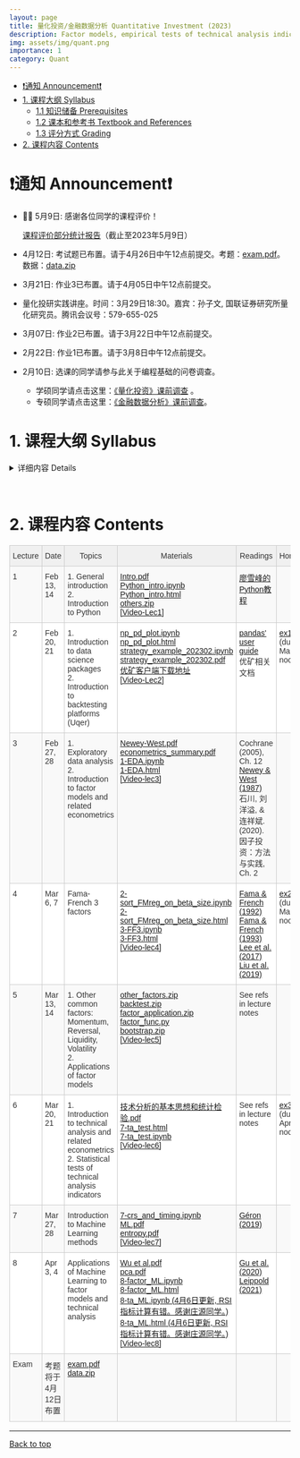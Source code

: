 ```yaml
---
layout: page
title: 量化投资/金融数据分析 Quantitative Investment (2023)
description: Factor models, empirical tests of technical analysis indicators, applications of machine learning techniques
img: assets/img/quant.png
importance: 1
category: Quant
---
```


- [❗️通知 Announcement❗️](#️通知-announcement️)
- [1. 课程大纲 Syllabus](#1-课程大纲-syllabus)
  - [1.1 知识储备 Prerequisites](#11-知识储备-prerequisites)
  - [1.2 课本和参考书 Textbook and References](#12-课本和参考书-textbook-and-references)
  - [1.3 评分方式 Grading](#13-评分方式-grading)
- [2. 课程内容 Contents](#2-课程内容-contents)

# ❗️通知 Announcement❗️

- 🎉🎉 5月9日: 感谢各位同学的课程评价！

    [课程评价部分统计报告](/assets/courses/quant_2023/report.pdf)（截止至2023年5月9日）

    <!-- [课程评价原始数据.csv](/assets/courses/quant_2023/evaluation_data.csv) -->
- 4月12日: 考试题已布置。请于4月26日中午12点前提交。考题：[exam.pdf](/assets/courses/quant_2023/exam.pdf)。数据：[data.zip](https://share.weiyun.com/L6hnDxYt)
- 3月21日: 作业3已布置。请于4月05日中午12点前提交。
- 量化投研实践讲座。时间：3月29日18:30。嘉宾：孙子文, 国联证券研究所量化研究员。腾讯会议号：579-655-025
- 3月07日: 作业2已布置。请于3月22日中午12点前提交。
- 2月22日: 作业1已布置。请于3月8日中午12点前提交。
- 2月10日: 选课的同学请参与此关于编程基础的问卷调查。
  - 学硕同学请点击这里：[《量化投资》课前调查](https://www.wjx.cn/vm/YVvoldj.aspx#) 。
  - 专硕同学请点击这里：[《金融数据分析》课前调查](https://www.wjx.cn/vm/QEMysHB.aspx#)。


# 1. 课程大纲 Syllabus

<!-- &nbsp; -->

<details markdown="1">
  <summary> 详细内容 Details </summary>

这门课程在教学计划上有两个不同的名称：《量化投资》(学硕)，《金融数据分析和Python应用》(专硕)。主要讨论用数量方法探索金融数据以及构建交易策略。课程内容是应用导向的，但相关的理论也会有涉及。课程目标：掌握基本的工具以及用数据分析的思维方式。这门课主要包含以下内容：
- Python 基础以及数据处理相关库(numpy, pandas, sklearn, tensorflow, keras等)
- 因子模型
- 技术分析介绍以及统计检验
- 机器学习在量化投资中的应用

这门课暂不包含高频数据(日内)策略，也不包含衍生品策略。主要的数据来源是中国A股市场股票数据

This is a course about constructing trading strategies by quantitative methods. The course is application oriented, but relevant theories will also be discussed. The course objective is to teach students basic tools and ways of exploring financial data so that quantitative (and perhaps winning) strategies can be constructed. The main contents are:
- introduction of Python basics and data science packages (numpy, pandas, sklearn, tensorflow, keras, etc.)
- construction of factor models
- introduction to technical analysis
- application of machine learning methods

This course does not contain high-frequency (intraday) strategies, or strategies involving derivatives . Please refer to other courses provided by the school if these are what you need. Our main data is from A shares of China's stock markets.

<!-- Some of the above mentioned fields are fast developing (e.g. machine learning applications), and thus the contents may be subject to change. -->

## 1.1 知识储备 Prerequisites
应当知道基本的计量经济学(如必要我们会进行简短的复习)。无需具备编程知识，所有的编程相关的内容都会在课程中介绍，但如果有编程经验更好。面对大量的编程应当有心理准备。

Students should know basic econometrics (I'll give short review lectures if necessary). Students must also be comfortable, or inclined to do lots of programming. No prior knowledge of programming is required, though it is surely a big plus if you have some experiences.

## 1.2 课本和参考书 Textbook and References
暂无课本。课件和相关资料会上传到这个网页，请每次上课前进行下载。我们采用的平台是[优矿](https://uqer.datayes.com/)，请至相关网页下载客户端。优矿有免费版但分配的计算资源很少，学院会提供一些共享账号。参考书目见下方。

There is no required textbook. Lecture notes will be uploaded here and please download the latest version before class. We'll be using [Uqer](https://uqer.datayes.com/), a quant platform, for retrieving data, programming and backtesting. Please download and install it on your laptop. The platform is not free, but we'll give you several shared accounts.

The following references are useful:
- Cochrane, John H., 2005, *Asset Pricing*. Revised edition. (Princeton University Press, Princeton, N.J).
- Bali, Turan G., Robert F. Engle, and Scott Murray, 2016, *Empirical Asset Pricing: The Cross Section of Stock Returns*. 1 edition. (Wiley).
- 石川, 刘洋溢, & 连祥斌. (2020). 因子投资：方法与实践. 电子工业出版社.
- Murphy, John J., 1999, *Technical Analysis of the Financial Markets: A Comprehensive Guide to Trading Methods and Applications*. (New York Institute of Finance, N.Y.).
- Grinold, Richard, and Ronald Kahn, 1999, *Active Portfolio Management: A Quantitative Approach for Producing Superior Returns and Controlling Risk*. 2 edition. (McGraw-Hill Education, New York).
- Geron, Aurelien, 2019, *Hands-on Machine Learning with Scikit-Learn, Keras, and TensorFlow*. 2nd Edition (O'Reilly).

## 1.3 评分方式 Grading
(暂定，可能会有所改动)
- 3到4次作业 (60%)
- 家庭考试 (40%)。大致形式为在规定时间内完成策略构建。

(preliminary, may be subject to changes)
- 3 or 4 homework exercises (60%)
- take-home exam (40%)

**抄袭作业零容忍。抄袭他人作业可能会直接挂科。** 对于编程经验较少的同学来说，遇到困难是正常的。所有的代码我都会共享，只要仔细研读一定可以完成作业和考试。请相信自己。

**PLAGIARISM IS STRICTLY PROHIBITED. You may immediately fail the course if copy-pasting other's work.** It will be normal to meet obstacles during the course, especially for students with less exposure to programming. I'll share all relevant codes and you'll surely complete the course successfully if you read and try the provided codes with some care. Please trust yourself and hang on.

</details>

&nbsp;

# 2. 课程内容 Contents

<style type="text/css">
.tg  {border-collapse:collapse;border-color:#ccc;border-spacing:0;}
.tg td{background-color:#fff;border-color:#ccc;border-style:solid;border-width:1px;color:#333;
  font-family:Arial, sans-serif;font-size:14px;overflow:hidden;padding:10px 5px;word-break:normal;}
.tg th{background-color:#f0f0f0;border-color:#ccc;border-style:solid;border-width:1px;color:#333;
  font-family:Arial, sans-serif;font-size:14px;font-weight:normal;overflow:hidden;padding:10px 5px;word-break:normal;}
.tg .tg-v16d{background-color:#f9f9f9;border-color:#cccccc;text-align:left;vertical-align:top}
.tg .tg-65iu{border-color:#cccccc;text-align:left;vertical-align:top}
.tg .tg-o57c{border-color:#cccccc;text-align:center;vertical-align:top}
</style>
<table class="tg">
<colgroup>
<col style="width: 56px">
<col style="width: 114px">
<col style="width: 298px">
<col style="width: 108px">
<col style="width: 142px">
<col style="width: 78px">
</colgroup>
<thead>
  <tr>
    <th class="tg-o57c">Lecture</th>
    <th class="tg-o57c">Date</th>
    <th class="tg-o57c">Topics</th>
    <th class="tg-o57c">Materials</th>
    <th class="tg-o57c">Readings</th>
    <th class="tg-o57c">Homework</th>
  </tr>
</thead>
<tbody>
  <tr>
    <td class="tg-v16d">1</td>
    <td class="tg-v16d">Feb 13, 14</td>
    <td class="tg-v16d">1. General introduction <br>2. Introduction to Python</td>
    <td class="tg-v16d">
    <a href="/assets/courses/quant_2023/lec1/Intro.pdf" target="_blank" rel="noopener noreferrer">Intro.pdf</a> <br>
    <a href="/assets/courses/quant_2023/lec1/Python_intro.ipynb" target="_blank" rel="noopener noreferrer">Python_intro.ipynb</a> <br>
    <a href="/assets/courses/quant_2023/lec1/Python_intro.html" target="_blank" rel="noopener noreferrer">Python_intro.html</a> <br>
    <a href="/assets/courses/quant_2023/lec1/others.zip" target="_blank" rel="noopener noreferrer">others.zip</a> <br>
    <a href="https://www.aliyundrive.com/s/Zkgjv7Wj4HR" target="_blank" rel="noopener noreferrer">[Video-Lec1]</a>
    </td>
    <td class="tg-v16d">
    <a href="https://www.liaoxuefeng.com/wiki/1016959663602400" target="_blank" rel="noopener noreferrer">廖雪峰的Python教程</a>
    </td>
    <td class="tg-v16d"></td>
  </tr>
  <tr>
    <td class="tg-65iu">2</td>
    <td class="tg-65iu">Feb 20, 21</td>
    <td class="tg-65iu">1. Introduction to data science packages<br>2. Introduction to backtesting platforms (Uqer)</td>
    <td class="tg-65iu">
    <a href="/assets/courses/quant_2023/lec2/np_pd_plot.ipynb" target="_blank" rel="noopener noreferrer">np_pd_plot.ipynb</a> <br>
    <a href="/assets/courses/quant_2023/lec2/np_pd_plot.html" target="_blank" rel="noopener noreferrer">np_pd_plot.html</a> <br>
    <a href="/assets/courses/quant_2023/lec2/strategy_example_202302.ipynb" target="_blank" rel="noopener noreferrer">strategy_example_202302.ipynb</a> <br>
    <a href="/assets/courses/quant_2023/lec2/strategy_example_202302.pdf" target="_blank" rel="noopener noreferrer">strategy_example_202302.pdf</a>
    <a href="https://uqer.datayes.com/pro/pro_download.html" target="_blank" rel="noopener noreferrer">优矿客户端下载地址</a> <br>
    <a href="https://www.aliyundrive.com/s/s2at4BBNwSn" target="_blank" rel="noopener noreferrer">[Video-Lec2]</a>
    </td>
    <td class="tg-65iu">
    <a href="https://pandas.pydata.org/docs/user_guide/index.html" target="_blank" rel="noopener noreferrer">pandas' user guide</a> <br>
    优矿相关文档
    </td>
    <td class="tg-65iu">
    <a href="/assets/courses/quant_2023/exercises/ex1.zip" target="_blank" rel="noopener noreferrer">ex1.zip</a> (due: Mar.08 noon)
    </td>
  </tr>
  <tr>
    <td class="tg-v16d">3</td>
    <td class="tg-v16d">Feb 27, 28</td>
    <td class="tg-v16d">1. Exploratory data analysis<br>2. Introduction to factor models and related econometrics</td>
    <td class="tg-v16d">
    <a href="/assets/courses/quant_2023/lec3/Newey-West.pdf" target="_blank" rel="noopener noreferrer">Newey-West.pdf</a> <br>
    <a href="/assets/courses/quant_2023/lec3/econometrics_summary.pdf" target="_blank" rel="noopener noreferrer">econometrics_summary.pdf</a> <br>
    <a href="/assets/courses/quant_2023/lec3/1-EDA.ipynb" target="_blank" rel="noopener noreferrer">1-EDA.ipynb</a> <br>
    <a href="/assets/courses/quant_2023/lec3/1-EDA.html" target="_blank" rel="noopener noreferrer">1-EDA.html</a> <br>
    <a href="https://www.aliyundrive.com/s/vn1r5Ji78k8" target="_blank" rel="noopener noreferrer">[Video-lec3]</a>
    </td>
    <td class="tg-v16d">
    Cochrane (2005), Ch. 12 <br>
    <a href="https://www.jstor.org/stable/1913610?searchText=&searchUri=&ab_segments=&searchKey=&refreqid=fastly-default%3A0a291a66dc09884f01c5730c91489cfe" target="_blank" rel="noopener noreferrer">Newey & West (1987)</a> <br>
    石川, 刘洋溢, & 连祥斌. (2020). 因子投资：方法与实践, Ch. 2
    </td>
    <td class="tg-v16d"></td>
  </tr>
  <tr>
    <td class="tg-65iu">4</td>
    <td class="tg-65iu">Mar 6, 7</td>
    <td class="tg-65iu">Fama-French 3 factors</td>
    <td class="tg-65iu">
    <a href="/assets/courses/quant_2023/lec4/2-sort_FMreg_on_beta_size.ipynb" target="_blank" rel="noopener noreferrer">2-sort_FMreg_on_beta_size.ipynb</a> <br>
    <a href="/assets/courses/quant_2023/lec4/2-sort_FMreg_on_beta_size.html" target="_blank" rel="noopener noreferrer">2-sort_FMreg_on_beta_size.html</a> <br>
    <a href="/assets/courses/quant_2023/lec4/3-FF3.ipynb" target="_blank" rel="noopener noreferrer">3-FF3.ipynb</a> <br>
    <a href="/assets/courses/quant_2023/lec4/3-FF3.html" target="_blank" rel="noopener noreferrer">3-FF3.html</a> <br>
    <a href="https://www.aliyundrive.com/s/UMeDvT9iwzD" target="_blank" rel="noopener noreferrer">[Video-lec4]</a> <br>
    </td>
    <td class="tg-65iu">
    <a href="https://onlinelibrary.wiley.com/doi/full/10.1111/j.1540-6261.1992.tb04398.x" target="_blank" rel="noopener noreferrer">Fama & French (1992)</a> <br>
    <a href="https://www.sciencedirect.com/science/article/abs/pii/0304405X93900235" target="_blank" rel="noopener noreferrer">Fama & French (1993)</a> <br>
    <a href="https://papers.ssrn.com/sol3/papers.cfm?abstract_id=3038446" target="_blank" rel="noopener noreferrer">Lee et al. (2017)</a> <br>
    <a href="https://www.sciencedirect.com/science/article/pii/S0304405X19300625" target="_blank" rel="noopener noreferrer">Liu et al. (2019)</a>
    </td>
    <td class="tg-65iu">
    <a href="/assets/courses/quant_2023/exercises/ex2.pdf" target="_blank" rel="noopener noreferrer">ex2.pdf</a> (due: Mar.22 noon)
    </td>
  </tr>
  <tr>
    <td class="tg-v16d">5</td>
    <td class="tg-v16d">Mar 13, 14</td>
    <td class="tg-v16d">1. Other common factors: Momentum, Reversal, Liquidity, Volatility <br>
    2. Applications of factor models
    </td>
    <td class="tg-v16d">
    <a href="/assets/courses/quant_2023/lec5/other_factors.zip" target="_blank" rel="noopener noreferrer">other_factors.zip</a> <br>
    <a href="/assets/courses/quant_2023/lec5/backtest.zip" target="_blank" rel="noopener noreferrer">backtest.zip</a> <br>
    <a href="/assets/courses/quant_2023/lec5/factor_application.zip" target="_blank" rel="noopener noreferrer">factor_application.zip</a> <br>
    <a href="/assets/courses/quant_2023/lec5/factor_func.py" target="_blank" rel="noopener noreferrer">factor_func.py</a> <br>
    <a href="/assets/courses/quant_2023/lec5/bootstrap.zip" target="_blank" rel="noopener noreferrer">bootstrap.zip</a> <br>
    <a href="https://www.aliyundrive.com/s/RyVXkEjYUmX" target="_blank" rel="noopener noreferrer">[Video-lec5]</a> <br>
    </td>
    <td class="tg-v16d">
    See refs in lecture notes
    </td>
    <td class="tg-v16d"></td>
  </tr>
  <tr>
    <td class="tg-65iu">6</td>
    <td class="tg-65iu">Mar 20, 21</td>
    <td class="tg-65iu">1. Introduction to technical analysis and related econometrics <br>
    2. Statistical tests of technical analysis indicators
    </td>
    <td class="tg-65iu">
    <a href="/assets/courses/quant_2023/lec6/技术分析的基本思想和统计检验.pdf" target="_blank" rel="noopener noreferrer">技术分析的基本思想和统计检验.pdf</a> <br>
    <a href="/assets/courses/quant_2023/lec6/7-ta_test.html" target="_blank" rel="noopener noreferrer">7-ta_test.html</a> <br>
    <a href="/assets/courses/quant_2023/lec6/7-ta_test.ipynb" target="_blank" rel="noopener noreferrer">7-ta_test.ipynb</a> <br>
    <a href="https://www.aliyundrive.com/s/cztsFzfr9rK" target="_blank" rel="noopener noreferrer">[Video-lec6]</a>
    </td>
    <td class="tg-65iu">
    See refs in lecture notes
    </td>
    <td class="tg-65iu">
    <a href="/assets/courses/quant_2023/exercises/ex3.pdf" target="_blank" rel="noopener noreferrer">ex3.pdf</a> (due: Apr.05 noon)
    </td>
  </tr>
  <tr>
    <td class="tg-v16d">7</td>
    <td class="tg-v16d">Mar 27, 28</td>
    <td class="tg-v16d">Introduction to Machine Learning methods</td>
    <td class="tg-v16d">
    <a href="/assets/courses/quant_2023/lec7/7-crs_and_timing.ipynb" target="_blank" rel="noopener noreferrer">7-crs_and_timing.ipynb</a> <br>
    <a href="/assets/courses/quant_2023/lec7/ML.pdf" target="_blank" rel="noopener noreferrer">ML.pdf </a> <br>
    <a href="/assets/courses/quant_2023/lec7/entropy.pdf" target="_blank" rel="noopener noreferrer">entropy.pdf</a> <br>
    <a href="https://www.aliyundrive.com/s/ru5BnvttoKh" target="_blank" rel="noopener noreferrer">[Video-lec7]</a>
    </td>
    <td class="tg-v16d">
    <a href="https://www.amazon.com/Hands-Machine-Learning-Scikit-Learn-TensorFlow/dp/1492032646" target="_blank" rel="noopener noreferrer">Géron (2019)</a>
    </td>
    <td class="tg-v16d"></td>
  </tr>
  <tr>
    <td class="tg-65iu">8</td>
    <td class="tg-65iu">Apr 3, 4</td>
    <td class="tg-65iu">Applications of Machine Learning to factor models and technical analysis</td>
    <td class="tg-65iu">
    <a href="/assets/courses/quant_2023/lec8/Wu et al.pdf" target="_blank" rel="noopener noreferrer">Wu et al.pdf </a> <br>
    <a href="/assets/courses/quant_2023/lec8/pca.pdf" target="_blank" rel="noopener noreferrer">pca.pdf </a> <br>
    <a href="/assets/courses/quant_2023/lec8/8-factor_ML.ipynb" target="_blank" rel="noopener noreferrer">8-factor_ML.ipynb </a> <br>
    <a href="/assets/courses/quant_2023/lec8/8-factor_ML.html" target="_blank" rel="noopener noreferrer">8-factor_ML.html </a> <br>
    <a href="/assets/courses/quant_2023/lec8/8-ta_ML.ipynb" target="_blank" rel="noopener noreferrer">8-ta_ML.ipynb (4月6日更新, RSI指标计算有错。感谢庄源同学。) </a> <br>
    <a href="/assets/courses/quant_2023/lec8/8-ta_ML.html" target="_blank" rel="noopener noreferrer">8-ta_ML.html (4月6日更新, RSI指标计算有错。感谢庄源同学。)  </a> <br>
    <a href="https://www.aliyundrive.com/s/TwtABgJVzcg" target="_blank" rel="noopener noreferrer">[Video-lec8]</a>
    </td>
    <td class="tg-65iu">
    <a href="https://academic.oup.com/rfs/article/33/5/2223/5758276?login=false" target="_blank" rel="noopener noreferrer">Gu et al. (2020) </a> <br>
    <a href="https://www.sciencedirect.com/science/article/pii/S0304405X21003743" target="_blank" rel="noopener noreferrer">Leippold (2021) </a>
    </td>
    <td class="tg-65iu"></td>
  </tr>
  <tr>
    <td class="tg-v16d">Exam</td>
    <td class="tg-v16d">考题将于4月12日布置</td>
    <td class="tg-v16d">
    <a href="/assets/courses/quant_2023/exam.pdf" target="_blank" rel="noopener noreferrer">exam.pdf </a> <br>
    <a href="https://share.weiyun.com/L6hnDxYt" target="_blank" rel="noopener noreferrer">data.zip</a>
    </td>
    <td class="tg-v16d"></td>
    <td class="tg-v16d"></td>
    <td class="tg-v16d"></td>
  </tr>
</tbody>
</table>

<!-- # 2. 课件 Materials
## Lecture 1. Introduction to Python

[lec-1.pdf](/assets/courses/quant/lec1/lec-1.pdf)

[Python_intro.ipynb](/assets/courses/quant/lec1/Python_intro.ipynb)

[Python_intro.html](/assets/courses/quant/lec1/Python_intro.html)

[[Lecture video]](https://www.aliyundrive.com/s/hkzXpqb6HAC)

## Lecture 2. Introduction to Data Science Packages and Uqer Platform

numpy, pandas, plottting introduction: [np_pd_plot.ipynb](/assets/courses/quant/lec2/np_pd_plot.ipynb), [np_pd_plot.html](/assets/courses/quant/lec2/np_pd_plot.html)

Uqer strategy example: [strategy_example_202202.ipynb](/assets/courses/quant/lec2/strategy_example_202202.ipynb)，[strategy_example_202202.html](/assets/courses/quant/lec2/strategy_example_202202.html)，[优矿量化投资策略教程示例文件](/assets/courses/quant/lec2/量化投资策略教程示例文件.nb)

[[Uqer intro video]](https://www.aliyundrive.com/s/y48DZ4kc7Vm)

[[Lecture video]](https://www.aliyundrive.com/s/Ldg4eiYUoAi)

## Lecture 3. Exploratory Data Analysis & Introduction to Factor Models

Quick review of robust errors: [crash_note.pdf](/assets/courses/quant/lec3/crash_note.pdf)

Fundamental econometrics related to factor models: [econometrics_summary.ipynb](/assets/courses/quant/lec3/econometrics_summary.ipynb), [econometrics_summary.pdf](/assets/courses/quant/lec3/econometrics_summary.pdf)

Exploratory Data Analysis: [1-EDA.ipynb](/assets/courses/quant/lec3/1-EDA.ipynb), [1-EDA.html](/assets/courses/quant/lec3/1-EDA.html)

[[Lecture video]](https://www.aliyundrive.com/s/xEBcpr2H48w)

## Lecture 4. Sorting, Fama-MacBeth Regression, Fama French 3 Factors

(Updated on 2022.03.15) Sorting and FM regression on beta, size: [2-sort_FMreg_on_beta_size.ipynb](/assets/courses/quant/lec4/2-sort_FMreg_on_beta_size.ipynb), [2-sort_FMreg_on_beta_size.html](/assets/courses/quant/lec4/2-sort_FMreg_on_beta_size.html)

(Updated on 2022.03.15) Fama-French 3 factors: [3-FF3.ipynb](/assets/courses/quant/lec4/3-FF3.ipynb), [3-FF3.html](/assets/courses/quant/lec4/3-FF3.html)

[[Lecture video]](https://www.aliyundrive.com/s/1U7Z57PRU1Q)

## Lecture 5. Momentum, Reversal, Liquidity, Volatility Factors.

Momentum and reversal: [4-momentum_reversal.ipynb](/assets/courses/quant/lec5/4-momentum_reversal.ipynb), [4-momentum_reversal.html](/assets/courses/quant/lec5/4-momentum_reversal.html)

Wrapping code for creating factors: [factors.ipynb](/assets/courses/quant/lec5/factors.ipynb), [factors.html](/assets/courses/quant/lec5/factors.html)

(Updated on 2022.03.22) Liquidity and volatility: [5-liquidity_volatility.ipynb](/assets/courses/quant/lec5/5-liquidity_volatility.ipynb), [5-liquidity_volatility.html](/assets/courses/quant/lec5/5-liquidity_volatility.html)

Code used in "myutils": [code_in_myutils.zip](/assets/courses/quant/lec5/code_in_myutils.zip)

[[Lecture video]](https://www.aliyundrive.com/s/BVH69sitQoD)

## Lecture 6. Applications of Factor Models. Introduction to Technical Analysis and Related Econometrics

(updated 2022.03.23) Applications of factor models: [6-factor_application.ipynb](/assets/courses/quant/lec6/6-factor_application.ipynb), [6-factor_application.html](/assets/courses/quant/lec6/6-factor_application.html)

(updated 2022.03.23) Backtesting with uqer, cross sectional selection of stocks: [6-backtest.ipynb](/assets/courses/quant/lec6/6-backtest.ipynb)

(updated 2022.03.29)Ideas of Technical Analysis: [技术分析的基本思想和统计检验.pdf](/assets/courses/quant/lec6/技术分析的基本思想和统计检验.pdf)

[[Lecture video]](https://www.aliyundrive.com/s/hmXca91rFMF)

## Lecture 7. Statistical Tests of Technical Indicators. Introduction to Machine Learning Methods

Bootstrap review: [bootstrap.R](/assets/courses/quant/lec7/bootstrap.R), [bootstrapping.pdf](/assets/courses/quant/lec7/bootstrapping.pdf)

(updated 2022.03.29)Statistical tests of technical indicators: [7-ta_test.ipynb](/assets/courses/quant/lec7/7-ta_test.ipynb), [7-ta_test.html](/assets/courses/quant/lec7/7-ta_test.html)

Backtests with both stock-picking and market timing: [7-crs_and_timing.ipynb](/assets/courses/quant/lec7/7-crs_and_timing.ipynb)


[[Lecture video]](https://www.aliyundrive.com/s/ieGosujLZe5)

## Lecture 8. Applications of Machine Learning to Factor Models and Technical Analysis

[Gu et al. (2020)](/assets/courses/quant/lec8/Gu-2020.pdf)

[Wu et al. (2019)](/assets/courses/quant/lec8/Wu-2019.pdf)

[Leippold et al. (2021)](/assets/courses/quant/lec8/Leippold-2021.pdf)

Machine learning applications in factor models: [8-factor_ML.ipynb](/assets/courses/quant/lec8/8-factor_ML.ipynb), [8-factor_ML.html](/assets/courses/quant/lec8/8-factor_ML.html)

Machine learning applications in technical analysis: [8-ta_ML.ipynb](/assets/courses/quant/lec8/8-ta_ML.ipynb), [8-ta_ML.html](/assets/courses/quant/lec8/8-ta_ML.html)

[[Lecture video]](https://www.aliyundrive.com/s/r273NKAGJwg)

# 致谢

这门课是南开大学“智能投顾虚拟教研室”的线上公开课之一。感谢南开大学金融学院领导、刘澜飚教授和周爱民教授的大力支持！感谢[优矿](https://uqer.datayes.com/)、[同花顺](https://www.10jqka.com.cn/)、[悟空投资](https://www.wukongtz.com/)对虚拟教研室以及本课程的大力支持！ -->

-----
[Back to top](#)